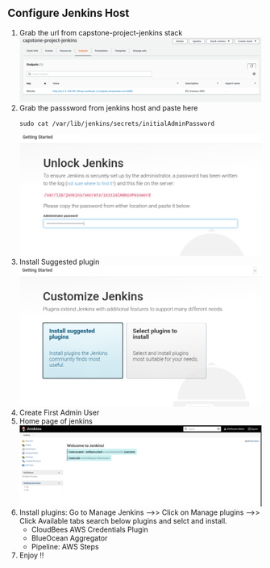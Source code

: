 ## Configure Jenkins Host

1. Grab the url from capstone-project-jenkins stack
   ![jenkins_host_url](./images/jenkins_host_url.png)
2. Grab the passsword from jenkins host and paste here
   ```
   sudo cat /var/lib/jenkins/secrets/initialAdminPassword
   ```
   ![jenkins_first_page](./images/jenkins_first_page.png)
3. Install Suggested plugin
   ![install_sugg_plugin](./images/install_sugg_plugin.png)
4. Create First Admin User
5. Home page of jenkins
   ![jenkins_home_page](./images/jenkins_home_page.png)
6. Install plugins: 
   Go to Manage Jenkins -->> Click on Manage plugins -->> Click Available tabs search below plugins and selct and install.
      - CloudBees AWS Credentials Plugin
      - BlueOcean Aggregator
      - Pipeline: AWS Steps
7. Enjoy !!
